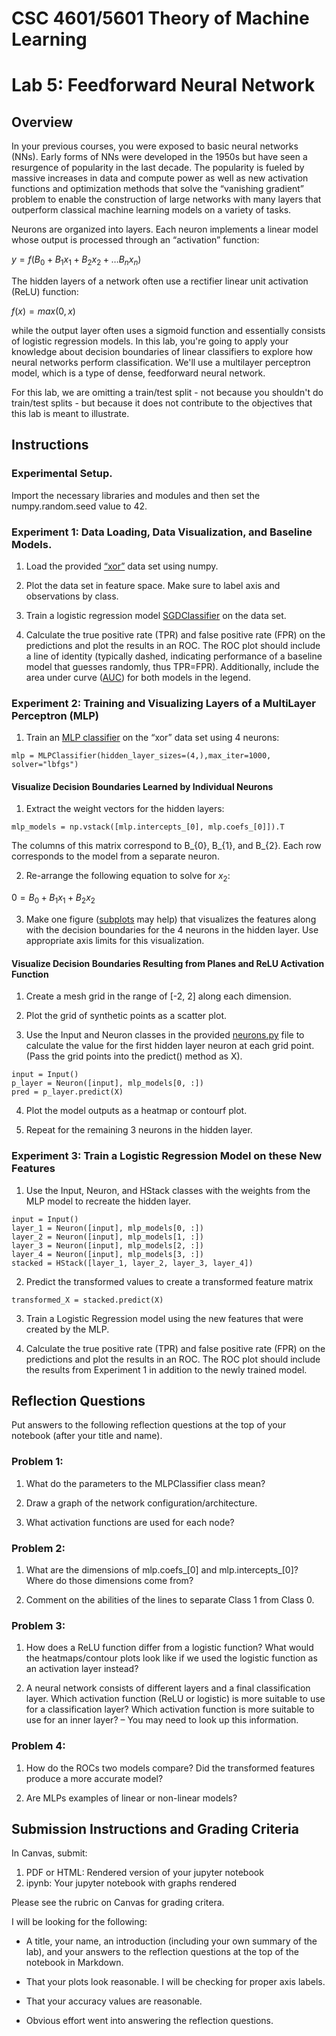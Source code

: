 # CSC 4601/5601 Theory of Machine Learning
# Lab 5: Feedforward Neural Network

## Overview
In your previous courses, you were exposed to basic neural networks (NNs). Early forms of NNs were developed in the 1950s but have seen a resurgence of popularity in the last decade. The popularity is fueled by massive increases in data and compute power as well as new activation functions and optimization methods that solve the “vanishing gradient” problem to enable the construction of large networks with many layers that outperform classical machine learning models on a variety of tasks.

Neurons are organized into layers. Each neuron implements a linear model whose output is processed through an “activation” function:

$y = f(B_{0} + B_{1}x_{1} + B_{2}x_{2} + … B_{n}x_{n})$

The hidden layers of a network often use a rectifier linear unit activation (ReLU) function:

$f(x) = max(0, x)$

while the output layer often uses a sigmoid function and essentially consists of logistic regression models. In this lab, you're going to apply your knowledge about decision boundaries of linear classifiers to explore how neural networks perform classification. We'll use a multilayer perceptron model, which is a type of dense, feedforward neural network.

For this lab, we are omitting a train/test split - not because you shouldn't do train/test splits - but because it does not contribute to the objectives that this lab is meant to illustrate.

## Instructions

### Experimental Setup.

Import the necessary libraries and modules and then set the numpy.random.seed value to 42.

### Experiment 1: Data Loading, Data Visualization, and Baseline Models.

  1. Load the provided [“xor”](xor.csv) data set using numpy.

  2. Plot the data set in feature space. Make sure to label axis and observations by class.

  3. Train a logistic regression model [SGDClassifier](https://scikit-learn.org/stable/modules/generated/sklearn.linear_model.SGDClassifier.html) on the data set.

  4. Calculate the true positive rate (TPR) and false positive rate (FPR) on the predictions and plot the results in an ROC. The ROC plot should include a line of identity (typically dashed, indicating performance of a baseline model that guesses randomly, thus TPR=FPR). Additionally, include the area under curve ([AUC](https://scikit-learn.org/stable/modules/generated/sklearn.metrics.auc.html)) for both models in the legend.

### Experiment 2: Training and Visualizing Layers of a MultiLayer Perceptron (MLP)

  1. Train an [MLP classifier](https://scikit-learn.org/stable/modules/generated/sklearn.neural_network.MLPClassifier.html) on the “xor” data set using 4 neurons:

  `mlp = MLPClassifier(hidden_layer_sizes=(4,),max_iter=1000, solver="lbfgs")`


#### Visualize Decision Boundaries Learned by Individual Neurons

  1. Extract the weight vectors for the hidden layers:

  `mlp_models = np.vstack([mlp.intercepts_[0], mlp.coefs_[0]]).T`

  The columns of this matrix correspond to B_{0}, B_{1}, and B_{2}. Each row corresponds to the model from a separate neuron.

  2. Re-arrange the following equation to solve for $x_{2}$:

  $0 = B_{0} + B_{1} x_{1} + B_{2} x_{2}$

  3. Make one figure ([subplots](https://matplotlib.org/stable/gallery/subplots_axes_and_figures/subplots_demo.html) may help) that visualizes the features along with the decision boundaries for the 4 neurons in the hidden layer. Use appropriate axis limits for this visualization.

#### Visualize Decision Boundaries Resulting from Planes and ReLU Activation Function

  1. Create a mesh grid in the range of [-2, 2] along each dimension.

  2. Plot the grid of synthetic points as a scatter plot.

  3. Use the Input and Neuron classes in the provided [neurons.py](neurons.py) file to calculate the value for the first hidden layer neuron at each grid point. (Pass the grid points into the predict() method as X).

    input = Input()
    p_layer = Neuron([input], mlp_models[0, :])
    pred = p_layer.predict(X)

  4. Plot the model outputs as a heatmap or contourf plot.

  5. Repeat for the remaining 3 neurons in the hidden layer.


### Experiment 3: Train a Logistic Regression Model on these New Features

  1. Use the Input, Neuron, and HStack classes with the weights from the MLP model to recreate the hidden layer.

    input = Input()
    layer_1 = Neuron([input], mlp_models[0, :])
    layer_2 = Neuron([input], mlp_models[1, :])
    layer_3 = Neuron([input], mlp_models[2, :])
    layer_4 = Neuron([input], mlp_models[3, :])
    stacked = HStack([layer_1, layer_2, layer_3, layer_4])

  2. Predict the transformed values to create a transformed feature matrix

  `transformed_X = stacked.predict(X)`

  3. Train a Logistic Regression model using the new features that were created by the MLP.

  4. Calculate the true positive rate (TPR) and false positive rate (FPR) on the predictions and plot the results in an ROC. The ROC plot should include the results from Experiment 1 in addition to the newly trained model.

## Reflection Questions

Put answers to the following reflection questions at the top of your notebook (after your title and name).

### Problem 1:

  1. What do the parameters to the MLPClassifier class mean?

  2. Draw a graph of the network configuration/architecture.

  3. What activation functions are used for each node?

### Problem 2:

  1. What are the dimensions of mlp.coefs_[0] and mlp.intercepts_[0]? Where do those dimensions come from?

  2. Comment on the abilities of the lines to separate Class 1 from Class 0.

### Problem 3:

  1. How does a ReLU function differ from a logistic function? What would the heatmaps/contour plots look like if we used the logistic function as an activation layer instead?

  2. A neural network consists of different layers and a final classification layer. Which activation function (ReLU or logistic) is more suitable to use for a classification layer? Which activation function is more suitable to use for an inner layer? – You may need to look up this information.

### Problem 4:

  1. How do the ROCs two models compare? Did the transformed features produce a more accurate model?

  2. Are MLPs examples of linear or non-linear models?
 
## Submission Instructions and Grading Criteria

In Canvas, submit:

1. PDF or HTML: Rendered version of your jupyter notebook
1. ipynb: Your jupyter notebook with graphs rendered

Please see the rubric on Canvas for grading critera.

I will be looking for the following:

  - A title, your name, an introduction (including your own summary of the lab), and your answers to the reflection questions at the top of the notebook in Markdown.

  - That your plots look reasonable. I will be checking for proper axis labels.

  - That your accuracy values are reasonable.

  - Obvious effort went into answering the reflection questions.
